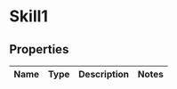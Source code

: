 
# Skill1

## Properties
Name | Type | Description | Notes
------------ | ------------- | ------------- | -------------



